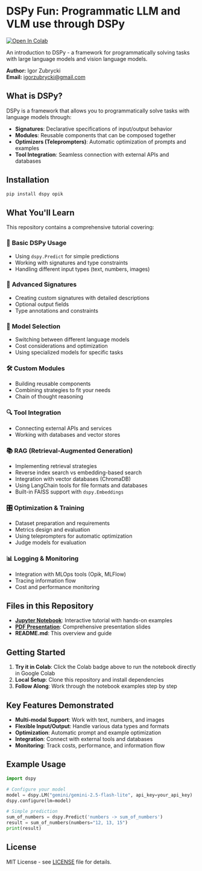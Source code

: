# DSPy Fun: Programmatic LLM and VLM use through DSPy

[![Open In Colab](https://colab.research.google.com/assets/colab-badge.svg)](https://colab.research.google.com/github/AdoHaha/dspy_fun/blob/main/programmatic_LLM_and_VLM_use_through_DSPy.ipynb)

An introduction to DSPy - a framework for programmatically solving tasks with large language models and vision language models.

**Author:** Igor Zubrycki  
**Email:** igorzubrycki@gmail.com

## What is DSPy?

DSPy is a framework that allows you to programmatically solve tasks with language models through:
- **Signatures**: Declarative specifications of input/output behavior
- **Modules**: Reusable components that can be composed together
- **Optimizers (Teleprompters)**: Automatic optimization of prompts and examples
- **Tool Integration**: Seamless connection with external APIs and databases

## Installation

```bash
pip install dspy opik
```

## What You'll Learn

This repository contains a comprehensive tutorial covering:

### 🚀 **Basic DSPy Usage**
- Using `dspy.Predict` for simple predictions
- Working with signatures and type constraints
- Handling different input types (text, numbers, images)

### 🎯 **Advanced Signatures**
- Creating custom signatures with detailed descriptions
- Optional output fields
- Type annotations and constraints

### 🔄 **Model Selection**
- Switching between different language models
- Cost considerations and optimization
- Using specialized models for specific tasks

### 🛠️ **Custom Modules**
- Building reusable components
- Combining strategies to fit your needs
- Chain of thought reasoning

### 🔍 **Tool Integration**
- Connecting external APIs and services
- Working with databases and vector stores

### 📚 **RAG (Retrieval-Augmented Generation)**
- Implementing retrieval strategies
- Reverse index search vs embedding-based search
- Integration with vector databases (ChromaDB)
- Using LangChain tools for file formats and databases
- Built-in FAISS support with `dspy.Embeddings`

### 🎛️ **Optimization & Training**
- Dataset preparation and requirements
- Metrics design and evaluation
- Using teleprompters for automatic optimization
- Judge models for evaluation

### 📊 **Logging & Monitoring**
- Integration with MLOps tools (Opik, MLFlow)
- Tracing information flow
- Cost and performance monitoring

## Files in this Repository

- **[Jupyter Notebook](programmatic_LLM_and_VLM_use_through_DSPy.ipynb)**: Interactive tutorial with hands-on examples
- **[PDF Presentation](programmatic%20LLM%20&%20VLM%20use%20through%20DSPy.pdf)**: Comprehensive presentation slides
- **README.md**: This overview and guide

## Getting Started

1. **Try it in Colab**: Click the Colab badge above to run the notebook directly in Google Colab
2. **Local Setup**: Clone this repository and install dependencies
3. **Follow Along**: Work through the notebook examples step by step

## Key Features Demonstrated

- **Multi-modal Support**: Work with text, numbers, and images
- **Flexible Input/Output**: Handle various data types and formats  
- **Optimization**: Automatic prompt and example optimization
- **Integration**: Connect with external tools and databases
- **Monitoring**: Track costs, performance, and information flow

## Example Usage

```python
import dspy

# Configure your model
model = dspy.LM("gemini/gemini-2.5-flash-lite", api_key=your_api_key)
dspy.configure(lm=model)

# Simple prediction
sum_of_numbers = dspy.Predict('numbers -> sum_of_numbers')
result = sum_of_numbers(numbers="12, 13, 15")
print(result)
```

## License

MIT License - see [LICENSE](LICENSE) file for details.
